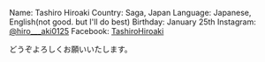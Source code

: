Name:        Tashiro Hiroaki
Country:     Saga, Japan
Language:    Japanese, English(not good. but I'll do best)
Birthday:    January 25th
Instagram:   [@hiro___aki0125](https://instagram.com/@hiro___aki0125)
Facebook:    [TashiroHiroaki](https://facebook.com/TashiroHiroaki)

どうぞよろしくお願いいたします。
